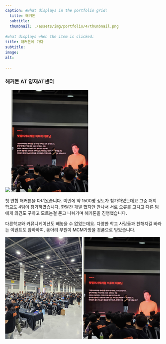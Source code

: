 ```yaml
---
caption: #what displays in the portfolio grid:
  title: 해커톤
  subtitle: 
  thumbnail: ./assets/img/portfolio/4/thumbnail.png
  
#what displays when the item is clicked:
title: 해커톤에 가다
subtitle:
image: 
alt: 

---
```

### 해커톤 AT 양재AT센터
<p>
  <img src="./assets/img/portfolio/4/1.jpg" width="49%">
  <img src="./assets/img/portfolio/4/2.jpg" width="49%">
</p>
첫 연합 해커톤을 다녀왔습니다. 이번에 약 1500명 정도가 참가하였는데요 그중 저희 학교도 4팀이 참가하였습니다. 한달간 개발 했지만 만나서 서로 오류를 고치고 다른 팀에게 의견도 구하고 모르는걸 묻고 나눠가며 해커톤을 진행했습니다.

다른학교와 커뮤니케이션도 빼놓을 수 없었는데요. 다양한 학교 사람들과 친해지길 바라는 이벤트도 참하하여, 동아리 부원이 MCM가방을 경품으로 받았습니다.
<p>
  <img src="./assets/img/portfolio/4/3.jpg" width="49%">
  <img src="./assets/img/portfolio/4/2.jpg" width="49%">
</p>

### 


